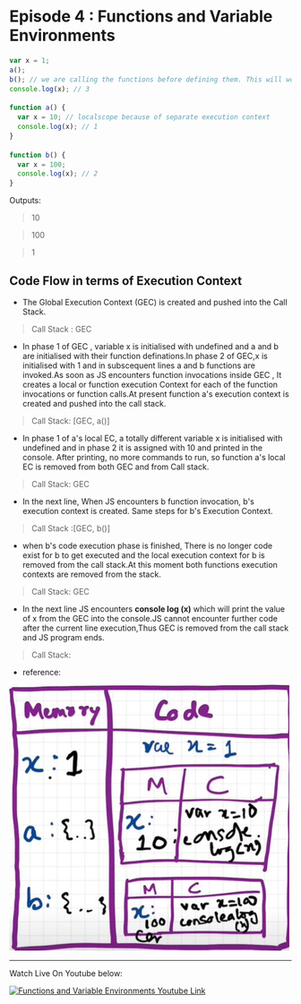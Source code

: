 # Episode 4 : Functions and Variable Environments

```js
var x = 1;
a();
b(); // we are calling the functions before defining them. This will work properly, as seen in Hoisting.
console.log(x); // 3

function a() {
  var x = 10; // localscope because of separate execution context
  console.log(x); // 1
}

function b() {
  var x = 100;
  console.log(x); // 2
}
```

Outputs:

> 10

> 100

> 1

## Code Flow in terms of Execution Context

* The Global Execution Context (GEC) is created and pushed into the Call Stack.

> Call Stack : GEC

* In phase 1 of GEC , variable x is initialised with undefined and a and b are initialised with their function definations.In phase 2 of GEC,x is initialised with 1 and in subscequent lines a and b functions are invoked.As soon as JS encounters function invocations inside GEC , It creates a local or function execution Context for each of the function invocations or function calls.At present function a's execution context is created and pushed into the call stack.

> Call Stack: [GEC, a()]

* In phase 1 of a's local EC, a totally different variable x is initialised with undefined and in phase 2 it is assigned with 10 and printed in the console. After printing, no more commands to run, so function a's local EC is removed from both GEC and from Call stack.

> Call Stack: GEC

* In the next line, When JS encounters b function invocation, b's execution context is created. Same steps for b's Execution Context.

> Call Stack :[GEC, b()] 

* when b's code execution phase is finished, There is no longer code exist for b to get executed and the local execution context for b is removed from the call stack.At this moment both functions execution contexts are removed from the stack.

> Call Stack: GEC

* In the next line JS encounters **console log (x)** which will print the value of x from the GEC into the console.JS cannot encounter further code after the current line execution,Thus GEC is removed from the call stack and JS program ends.

> Call Stack: 

* reference:

![Execution Context Phase 1](../assets/function.jpg "Execution Context")

<hr>

Watch Live On Youtube below:

<a href="https://www.youtube.com/watch?v=gSDncyuGw0s&ab_channel=AkshaySaini" target="_blank"><img src="https://img.youtube.com/vi/gSDncyuGw0s/0.jpg" width="750"
alt="Functions and Variable Environments Youtube Link"/></a>
